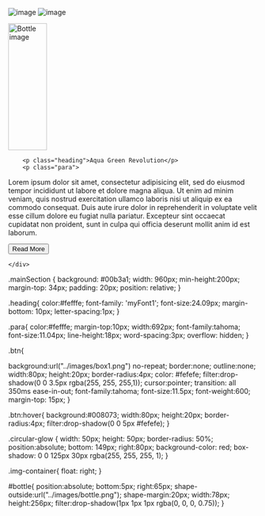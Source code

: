 ![image](https://github.com/user-attachments/assets/eb683180-6493-4641-8dd7-088df2c4266d)
![image](https://github.com/user-attachments/assets/63cfc0ca-f76d-49ea-9581-56ace6005f05)



<div class="mainSection">
        <div class="img-container">
          <img src="images/bottle.png" width="78" height="256" alt="Bottle image" id="bottle">
      </div>
 
        <p class="heading">Aqua Green Revolution</p>
        <p class="para">
Lorem ipsum dolor sit amet, consectetur adipisicing elit, sed do eiusmod tempor incididunt ut labore et dolore magna aliqua. Ut enim ad minim veniam, quis nostrud exercitation ullamco laboris nisi ut aliquip ex ea commodo consequat. Duis aute irure dolor in reprehenderit in voluptate velit esse cillum dolore eu fugiat nulla pariatur. Excepteur sint occaecat cupidatat non proident, sunt in culpa qui officia deserunt mollit anim id est laborum.
        </p>
        <input type="button" value="Read More" class="btn">
     
    </div>




    
.mainSection {
  background: #00b3a1;
  width: 960px;
min-height:200px;
  margin-top: 34px;
  padding: 20px;
  position: relative;
}

.heading{
color:#fefffe;
font-family: 'myFont1';
font-size:24.09px;
margin-bottom: 10px;
letter-spacing:1px;
}

.para{
color:#fefffe;
margin-top:10px;
width:692px;
font-family:tahoma;
font-size:11.04px;
line-height:18px;
word-spacing:3px;
overflow: hidden;
}

.btn{

background:url("../images/box1.png") no-repeat;
border:none;
outline:none;
width:80px;
height:20px;
border-radius:4px;
color: #fefefe;
filter:drop-shadow(0 0 3.5px rgba(255, 255, 255,1));
cursor:pointer;
transition: all 350ms ease-in-out;
font-family:tahoma;
font-size:11.5px;
font-weight:600;
margin-top: 15px;
}



.btn:hover{
background:#008073;
width:80px;
height:20px;
border-radius:4px;
filter:drop-shadow(0 0 5px #fefefe);
}


 .circular-glow {
  width: 50px;
  height: 50px;
  border-radius: 50%; 
position:absolute;
bottom: 149px;
right:80px;
  background-color: red; 
  box-shadow: 0 0 125px 30px rgba(255, 255, 255, 1); 
}

.img-container{
 float: right;
}

#bottle{
position:absolute;
bottom:5px;
right:65px;
shape-outside:url("../images/bottle.png");
shape-margin:20px;
width:78px;
height:256px;
filter:drop-shadow(1px 1px 1px rgba(0, 0, 0, 0.75));
} 
